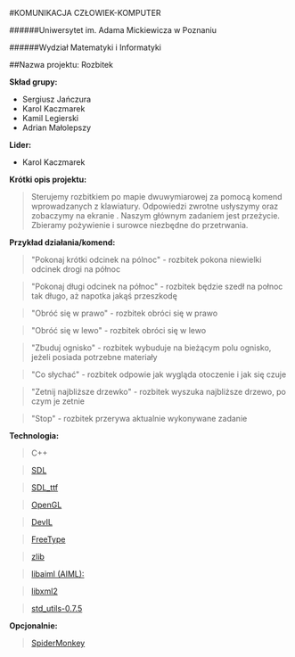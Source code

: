 ﻿#KOMUNIKACJA CZŁOWIEK-KOMPUTER

######Uniwersytet im. Adama Mickiewicza w Poznaniu

######Wydział Matematyki i Informatyki

##Nazwa projektu: Rozbitek

**Skład grupy:**
* Sergiusz Jańczura
* Karol Kaczmarek
* Kamil Legierski
* Adrian Małolepszy

**Lider:**
* Karol Kaczmarek


**Krótki opis projektu:**
> Sterujemy rozbitkiem po mapie dwuwymiarowej za pomocą komend wprowadzanych z klawiatury. Odpowiedzi zwrotne usłyszymy oraz zobaczymy na ekranie . Naszym głównym zadaniem jest przeżycie. Zbieramy pożywienie i surowce niezbędne do przetrwania.


**Przykład działania/komend:**

> "Pokonaj krótki odcinek na pólnoc" - rozbitek pokona niewielki odcinek drogi na północ

> "Pokonaj długi odcinek na północ" - rozbitek będzie szedł na połnoc tak długo, aż napotka jakąś przeszkodę

> "Obróć się w prawo" - rozbitek obróci się w prawo

> "Obróć się w lewo" - rozbitek obróci się w lewo

> "Zbuduj ognisko" - rozbitek wybuduje na bieżącym polu ognisko, jeżeli posiada potrzebne materiały

> "Co słychać" - rozbitek odpowie jak wygląda otoczenie i jak się czuje

> "Zetnij najbliższe drzewko" - rozbitek wyszuka najbliższe drzewo, po czym je zetnie

> "Stop" - rozbitek przerywa aktualnie wykonywane zadanie

**Technologia:**

> C++

> [SDL](https://www.libsdl.org/)

> [SDL_ttf](https://www.libsdl.org/projects/SDL_ttf/)

> [OpenGL](https://www.opengl.org/)

> [DevIL](http://www.openil.sourceforge.net/)

> [FreeType](http://www.freetype.org/freetype2/)

> [zlib](http://www.zlib.net/)

> [libaiml (AIML):](http://www.alicebot.org/downloads/programs.html)

> [libxml2](http://xmlsoft.org/)

> [std_utils-0.7.5](http://omicron.ig3.net/)

**Opcjonalnie:**

> [SpiderMonkey](http://www.mozilla.org/js/spidermonkey/)

